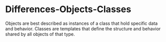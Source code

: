 # Differences-Objects-Classes
Objects are best described as instances of a class that hold specific data and behavior. Classes are templates that define the structure and behavior shared by all objects of that type.
